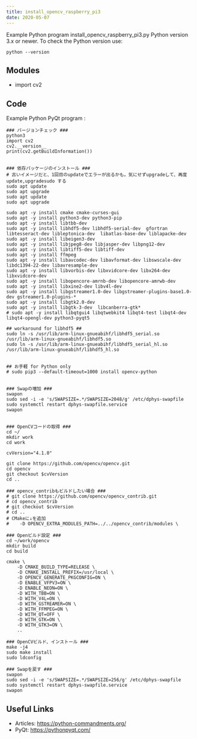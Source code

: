 ```yaml
---
title: install_opencv_raspberry_pi3
date: 2020-05-07
---
```

Example Python program install_opencv_raspberry_pi3.py
Python version 3.x or newer.
To check the Python version use:

    python --version

## Modules

* import cv2

## Code

Example Python PyQt program :

    ### バージョンチェック ###
    python3
    import cv2
    cv2.__version__
    print(cv2.getBuildInformation())
    
    
    ### 依存パッケージのインストール ###
    # 古いイメージだと、1回目のupdateでエラーが出るかも。気にせずupgradeして、再度update,upgradesudo する
    sudo apt update
    sudo apt upgrade
    sudo apt update
    sudo apt upgrade
    
    sudo apt -y install cmake cmake-curses-gui
    sudo apt -y install python3-dev python3-pip
    sudo apt -y install libtbb-dev
    sudo apt -y install libhdf5-dev libhdf5-serial-dev  gfortran libtesseract-dev libleptonica-dev  libatlas-base-dev liblapacke-dev 
    sudo apt -y install libeigen3-dev
    sudo apt -y install libjpeg8-dev libjasper-dev libpng12-dev
    sudo apt -y install libtiff5-dev libtiff-dev
    sudo apt -y install ffmpeg
    sudo apt -y install libavcodec-dev libavformat-dev libswscale-dev libdc1394-22-dev libavresample-dev 
    sudo apt -y install libvorbis-dev libxvidcore-dev libx264-dev libxvidcore-dev
    sudo apt -y install libopencore-amrnb-dev libopencore-amrwb-dev
    sudo apt -y install libxine2-dev libv4l-dev
    sudo apt -y install libgstreamer1.0-dev libgstreamer-plugins-base1.0-dev gstreamer1.0-plugins-*
    sudo apt -y install libgtk2.0-dev
    sudo apt -y install libgtk-3-dev  libcanberra-gtk*
    # sudo apt -y install libqtgui4 libqtwebkit4 libqt4-test libqt4-dev libqt4-opengl-dev python3-pyqt5
    
    ## workaround for libhdf5 ##
    sudo ln -s /usr/lib/arm-linux-gnueabihf/libhdf5_serial.so /usr/lib/arm-linux-gnueabihf/libhdf5.so
    sudo ln -s /usr/lib/arm-linux-gnueabihf/libhdf5_serial_hl.so /usr/lib/arm-linux-gnueabihf/libhdf5_hl.so
    
    
    ## お手軽 for Python only
    # sudo pip3 --default-timeout=1000 install opencv-python
    
    
    ### Swapの増加 ###
    swapon
    sudo sed -i -e 's/SWAPSIZE=.*/SWAPSIZE=2048/g' /etc/dphys-swapfile
    sudo systemctl restart dphys-swapfile.service
    swapon
    
    
    ### OpenCVコードの取得 ###
    cd ~/
    mkdir work
    cd work
    
    cvVersion="4.1.0"
    
    git clone https://github.com/opencv/opencv.git
    cd opencv
    git checkout $cvVersion
    cd ..
    
    ### opencv_contribもビルドしたい場合 ###
    # git clone https://github.com/opencv/opencv_contrib.git
    # cd opencv_contrib
    # git checkout $cvVersion
    # cd ..
    # CMakeに↓を追加
    #    -D OPENCV_EXTRA_MODULES_PATH=../../opencv_contrib/modules \
    
    ### Openビルド設定 ###
    cd ~/work/opencv
    mkdir build
    cd build
    
    cmake \
        -D CMAKE_BUILD_TYPE=RELEASE \
        -D CMAKE_INSTALL_PREFIX=/usr/local \
        -D OPENCV_GENERATE_PKGCONFIG=ON \
        -D ENABLE_VFPV3=ON \
        -D ENABLE_NEON=ON \
        -D WITH_TBB=ON \
        -D WITH_V4L=ON \
        -D WITH_GSTREAMER=ON \
        -D WITH_FFMPEG=ON \
        -D WITH_QT=OFF \
        -D WITH_GTK=ON \
        -D WITH_GTK3=ON \
        ..
    
    ### OpenCVビルド、インストール ###
    make -j4
    sudo make install
    sudo ldconfig
    
    ### Swapを戻す ###
    swapon
    sudo sed -i -e 's/SWAPSIZE=.*/SWAPSIZE=256/g' /etc/dphys-swapfile
    sudo systemctl restart dphys-swapfile.service
    swapon
    
    

## Useful Links

- Articles: https://python-commandments.org/
- PyQt: https://pythonpyqt.com/
